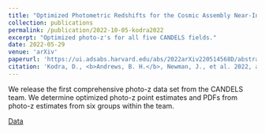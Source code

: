 ```yaml
---
title: "Optimized Photometric Redshifts for the Cosmic Assembly Near-Infrared Deep Extragalactic Legacy Survey (CANDELS)"
collection: publications
permalink: /publication/2022-10-05-kodra2022
excerpt: "Optimized photo-z's for all five CANDELS fields."
date: 2022-05-29
venue: 'arXiv'
paperurl: 'https://ui.adsabs.harvard.edu/abs/2022arXiv220514568D/abstract'
citation: 'Kodra, D., <b>Andrews, B. H.</b>, Newman, J., et al. 2022, arXiv:2210.01140.'
---
```


We release the first comprehensive photo-z data set from the CANDELS team.  We determine optimized photo-z point estimates and PDFs from photo-z estimates from six groups within the team.


[Data](https://archive.stsci.edu/hlsp/candels)
